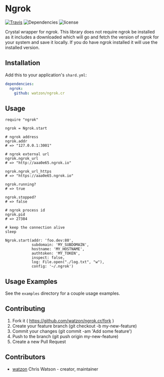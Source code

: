 # Ngrok

[![Travis](https://img.shields.io/travis/watzon/ngrok.cr.svg)](https://travis.org/watzon/ngrok.cr) ![Dependencies](https://shards.rocks/badge/github/veelenga/ameba/status.svg) ![license](https://img.shields.io/github/license/watzon/ngrok.cr.svg)

Crystal wrapper for ngrok. This library does not require ngrok be installed as it includes a downloaded which will go and fetch the version of ngrok for your system and save it locally. If you do have ngrok installed it will use the installed version.

## Installation

Add this to your application's `shard.yml`:

```yaml
dependencies:
  ngrok:
    github: watzon/ngrok.cr
```

## Usage

```crystal
require "ngrok"

ngrok = Ngrok.start

# ngrok address
ngrok.addr
# => "127.0.0.1:3001"

# ngrok external url
ngrok.ngrok_url
# => "http://aaa0e65.ngrok.io"

ngrok.ngrok_url_https
# => "https://aaa0e65.ngrok.io"

ngrok.running?
# => true

ngrok.stopped?
# => false

# ngrok process id
ngrok.pid
# => 27384

# keep the connection alive
sleep
```

```crystal
Ngrok.start(addr: 'foo.dev:80',
            subdomain: 'MY_SUBDOMAIN',
            hostname: 'MY_HOSTNAME',
            authtoken: 'MY_TOKEN',
            inspect: false,
            log: File.open("./log.txt", "w"),
            config: '~/.ngrok')
```

## Usage Examples

See the `examples` directory for a couple usage examples.

## Contributing

1. Fork it ( https://github.com/watzon/ngrok.cr/fork )
2. Create your feature branch (git checkout -b my-new-feature)
3. Commit your changes (git commit -am 'Add some feature')
4. Push to the branch (git push origin my-new-feature)
5. Create a new Pull Request

## Contributors

- [watzon](https://github.com/watzon) Chris Watson - creator, maintainer

